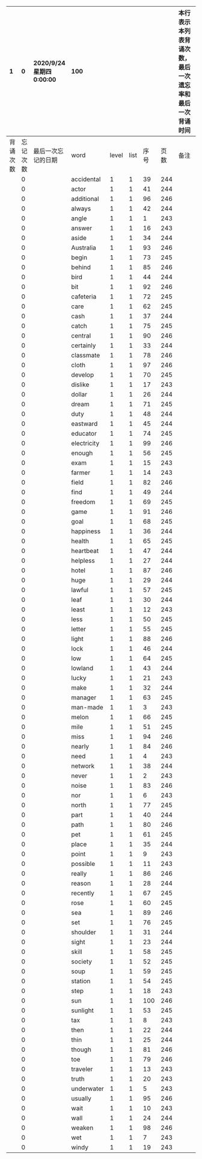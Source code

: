|1|0|2020/9/24 星期四 0:00:00|100|||||本行表示本列表背诵次数，最后一次遗忘率和最后一次背诵时间||
|:--|:--|:--|:--|:--|:--|:--|:--|:--|:--|
|背诵次数|忘记次数|最后一次忘记的日期|word|level|list|序号|页数|备注|助记备注|
||0||accidental|1|1|39|244|||
||0||actor|1|1|41|244|||
||0||additional|1|1|96|246|||
||0||always|1|1|42|244|||
||0||angle|1|1|1|243|||
||0||answer|1|1|16|243|||
||0||aside|1|1|34|244|||
||0||Australia|1|1|93|246|||
||0||begin|1|1|73|245|||
||0||behind|1|1|85|246|||
||0||bird|1|1|44|244|||
||0||bit|1|1|92|246|||
||0||cafeteria|1|1|72|245|||
||0||care|1|1|62|245|||
||0||cash|1|1|37|244|||
||0||catch|1|1|75|245|||
||0||central|1|1|90|246|||
||0||certainly|1|1|33|244|||
||0||classmate|1|1|78|246|||
||0||cloth|1|1|97|246|||
||0||develop|1|1|70|245|||
||0||dislike|1|1|17|243|||
||0||dollar|1|1|26|244|||
||0||dream|1|1|71|245|||
||0||duty|1|1|48|244|||
||0||eastward|1|1|45|244|||
||0||educator|1|1|74|245|||
||0||electricity|1|1|99|246|||
||0||enough|1|1|56|245|||
||0||exam|1|1|15|243|||
||0||farmer|1|1|14|243|||
||0||field|1|1|82|246|||
||0||find|1|1|49|244|||
||0||freedom|1|1|69|245|||
||0||game|1|1|91|246|||
||0||goal|1|1|68|245|||
||0||happiness|1|1|36|244|||
||0||health|1|1|65|245|||
||0||heartbeat|1|1|47|244|||
||0||helpless|1|1|27|244|||
||0||hotel|1|1|87|246|||
||0||huge|1|1|29|244|||
||0||lawful|1|1|57|245|||
||0||leaf|1|1|30|244|||
||0||least|1|1|12|243|||
||0||less|1|1|50|245|||
||0||letter|1|1|55|245|||
||0||light|1|1|88|246|||
||0||lock|1|1|46|244|||
||0||low|1|1|64|245|||
||0||lowland|1|1|43|244|||
||0||lucky|1|1|21|243|||
||0||make|1|1|32|244|||
||0||manager|1|1|63|245|||
||0||man-made|1|1|3|243|||
||0||melon|1|1|66|245|||
||0||mile|1|1|51|245|||
||0||miss|1|1|94|246|||
||0||nearly|1|1|84|246|||
||0||need|1|1|4|243|||
||0||network|1|1|38|244|||
||0||never|1|1|2|243|||
||0||noise|1|1|83|246|||
||0||nor|1|1|6|243|||
||0||north|1|1|77|245|||
||0||part|1|1|40|244|||
||0||path|1|1|80|246|||
||0||pet|1|1|61|245|||
||0||place|1|1|35|244|||
||0||point|1|1|9|243|||
||0||possible|1|1|11|243|||
||0||really|1|1|86|246|||
||0||reason|1|1|28|244|||
||0||recently|1|1|67|245|||
||0||rose|1|1|60|245|||
||0||sea|1|1|89|246|||
||0||set|1|1|76|245|||
||0||shoulder|1|1|31|244|||
||0||sight|1|1|23|244|||
||0||skill|1|1|58|245|||
||0||society|1|1|52|245|||
||0||soup|1|1|59|245|||
||0||station|1|1|54|245|||
||0||step|1|1|18|243|||
||0||sun|1|1|100|246|||
||0||sunlight|1|1|53|245|||
||0||tax|1|1|8|243|||
||0||then|1|1|22|244|||
||0||thin|1|1|25|244|||
||0||though|1|1|81|246|||
||0||toe|1|1|79|246|||
||0||traveler|1|1|13|243|||
||0||truth|1|1|20|243|||
||0||underwater|1|1|5|243|||
||0||usually|1|1|95|246|||
||0||wait|1|1|10|243|||
||0||wall|1|1|24|244|||
||0||weaken|1|1|98|246|||
||0||wet|1|1|7|243|||
||0||windy|1|1|19|243|||
